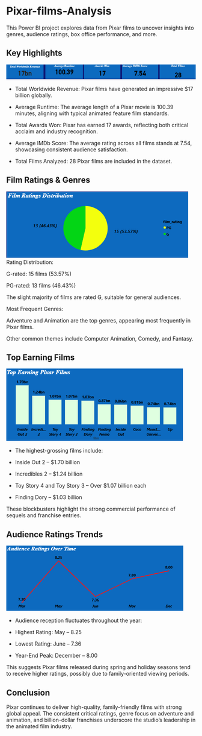 # Pixar-films-Analysis
This Power BI project explores data from Pixar films to uncover insights into genres, audience ratings, box office performance, and more.

## Key Highlights
![](https://github.com/Ani-Favour/Pixar-films-Analysis/blob/main/Key%20Highlights(KPI's).png)
- Total Worldwide Revenue: Pixar films have generated an impressive $17 billion globally.

- Average Runtime: The average length of a Pixar movie is 100.39 minutes, aligning with typical animated feature film standards.

- Total Awards Won: Pixar has earned 17 awards, reflecting both critical acclaim and industry recognition.

- Average IMDb Score: The average rating across all films stands at 7.54, showcasing consistent audience satisfaction.

- Total Films Analyzed: 28 Pixar films are included in the dataset.

 ## Film Ratings & Genres
 ![](https://github.com/Ani-Favour/Pixar-films-Analysis/blob/main/Films%20Rating%20Distribution.png)
Rating Distribution:

G-rated: 15 films (53.57%)

PG-rated: 13 films (46.43%)

The slight majority of films are rated G, suitable for general audiences.

Most Frequent Genres:

Adventure and Animation are the top genres, appearing most frequently in Pixar films.

Other common themes include Computer Animation, Comedy, and Fantasy.


## Top Earning Films
![](https://github.com/Ani-Favour/Pixar-films-Analysis/blob/main/Top%20Earning%20Pixar%20Films.png)
- The highest-grossing films include:

- Inside Out 2 – $1.70 billion

- Incredibles 2 – $1.24 billion

- Toy Story 4 and Toy Story 3 – Over $1.07 billion each

- Finding Dory – $1.03 billion

These blockbusters highlight the strong commercial performance of sequels and franchise entries.


## Audience Ratings Trends
![](https://github.com/Ani-Favour/Pixar-films-Analysis/blob/main/Audience%20Ratings%20Overtime.png)
- Audience reception fluctuates throughout the year:

- Highest Rating: May – 8.25

- Lowest Rating: June – 7.36

- Year-End Peak: December – 8.00

This suggests Pixar films released during spring and holiday seasons tend to receive higher ratings, possibly due to family-oriented viewing periods.

## Conclusion
Pixar continues to deliver high-quality, family-friendly films with strong global appeal. The consistent critical ratings, genre focus on adventure and animation, and billion-dollar franchises underscore the studio’s leadership in the animated film industry.




